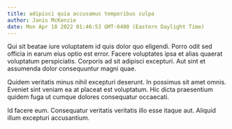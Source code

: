 ```yaml
---
title: adipisci quia accusamus temporibus culpa
author: Janis McKenzie
date: Mon Apr 18 2022 01:46:53 GMT-0400 (Eastern Daylight Time)
---
```

Qui sit beatae iure voluptatem id quis dolor quo eligendi. Porro odit sed officia in earum eius optio est error. Facere voluptates ipsa et alias quaerat voluptatum perspiciatis. Corporis ad sit adipisci excepturi. Aut sint et assumenda dolor consequuntur magni quae.

 Quidem veritatis minus nihil excepturi deserunt. In possimus sit amet omnis. Eveniet sint veniam ea at placeat est voluptatum. Hic dicta praesentium quidem fuga ut cumque dolores consequatur occaecati.

 Id facere eum. Consequatur veritatis veritatis illo esse itaque aut. Aliquid illum excepturi accusantium.